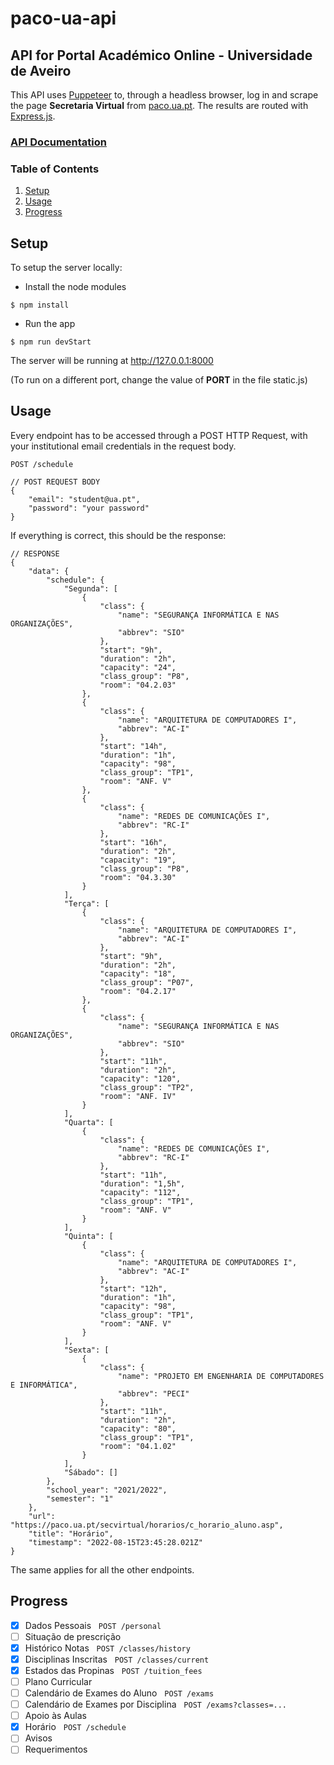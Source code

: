 # paco-ua-api
## API for Portal Académico Online - Universidade de Aveiro

This API uses [Puppeteer](https://pptr.dev/) to, through a headless browser, log in and scrape the page **Secretaria Virtual** from [paco.ua.pt](https://paco.ua.pt). The results are routed with [Express.js](https://expressjs.com/).

### [API Documentation]("docs/README.md")

### Table of Contents
1. [Setup](#setup)
2. [Usage](#usage)
3. [Progress](#progress)

## Setup

To setup the server locally:

- Install the node modules
```
$ npm install
```

- Run the app
```
$ npm run devStart
```

The server will be running at http://127.0.0.1:8000

(To run on a different port, change the value of **PORT** in the file static.js)

## Usage
Every endpoint has to be accessed through a POST HTTP Request, with your institutional email credentials in the request body.

```POST /schedule```
```json5
// POST REQUEST BODY
{
    "email": "student@ua.pt",
    "password": "your password" 
}
```
If everything is correct, this should be the response:
```json5
// RESPONSE
{
    "data": {
        "schedule": {
            "Segunda": [
                {
                    "class": {
                        "name": "SEGURANÇA INFORMÁTICA E NAS ORGANIZAÇÕES",
                        "abbrev": "SIO"
                    },
                    "start": "9h",
                    "duration": "2h",
                    "capacity": "24",
                    "class_group": "P8",
                    "room": "04.2.03"
                },
                {
                    "class": {
                        "name": "ARQUITETURA DE COMPUTADORES I",
                        "abbrev": "AC-I"
                    },
                    "start": "14h",
                    "duration": "1h",
                    "capacity": "98",
                    "class_group": "TP1",
                    "room": "ANF. V"
                },
                {
                    "class": {
                        "name": "REDES DE COMUNICAÇÕES I",
                        "abbrev": "RC-I"
                    },
                    "start": "16h",
                    "duration": "2h",
                    "capacity": "19",
                    "class_group": "P8",
                    "room": "04.3.30"
                }
            ],
            "Terça": [
                {
                    "class": {
                        "name": "ARQUITETURA DE COMPUTADORES I",
                        "abbrev": "AC-I"
                    },
                    "start": "9h",
                    "duration": "2h",
                    "capacity": "18",
                    "class_group": "P07",
                    "room": "04.2.17"
                },
                {
                    "class": {
                        "name": "SEGURANÇA INFORMÁTICA E NAS ORGANIZAÇÕES",
                        "abbrev": "SIO"
                    },
                    "start": "11h",
                    "duration": "2h",
                    "capacity": "120",
                    "class_group": "TP2",
                    "room": "ANF. IV"
                }
            ],
            "Quarta": [
                {
                    "class": {
                        "name": "REDES DE COMUNICAÇÕES I",
                        "abbrev": "RC-I"
                    },
                    "start": "11h",
                    "duration": "1,5h",
                    "capacity": "112",
                    "class_group": "TP1",
                    "room": "ANF. V"
                }
            ],
            "Quinta": [
                {
                    "class": {
                        "name": "ARQUITETURA DE COMPUTADORES I",
                        "abbrev": "AC-I"
                    },
                    "start": "12h",
                    "duration": "1h",
                    "capacity": "98",
                    "class_group": "TP1",
                    "room": "ANF. V"
                }
            ],
            "Sexta": [
                {
                    "class": {
                        "name": "PROJETO EM ENGENHARIA DE COMPUTADORES E INFORMÁTICA",
                        "abbrev": "PECI"
                    },
                    "start": "11h",
                    "duration": "2h",
                    "capacity": "80",
                    "class_group": "TP1",
                    "room": "04.1.02"
                }
            ],
            "Sábado": []
        },
        "school_year": "2021/2022",
        "semester": "1"
    },
    "url": "https://paco.ua.pt/secvirtual/horarios/c_horario_aluno.asp",
    "title": "Horário",
    "timestamp": "2022-08-15T23:45:28.021Z"
}
```
The same applies for all the other endpoints.

## Progress
- [x] Dados Pessoais &nbsp;&nbsp;```POST /personal```  
- [ ] Situação de prescrição
- [x] Histórico Notas &nbsp;&nbsp;```POST /classes/history```
- [x] Disciplinas Inscritas &nbsp;&nbsp;```POST /classes/current```
- [x] Estados das Propinas &nbsp;&nbsp;```POST /tuition_fees```
- [ ] Plano Curricular 
- [ ] Calendário de Exames do Aluno &nbsp;&nbsp;```POST /exams```
- [ ] Calendário de Exames por Disciplina &nbsp;&nbsp;```POST /exams?classes=...```
- [ ] Apoio às Aulas
- [x] Horário &nbsp;&nbsp;```POST /schedule```
- [ ] Avisos
- [ ] Requerimentos

